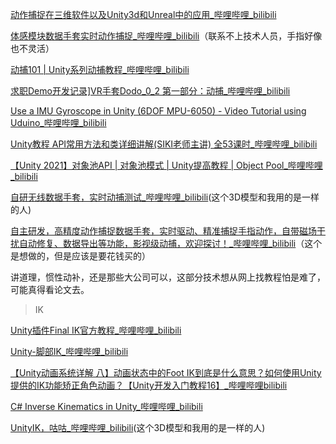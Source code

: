 [动作捕捉在三维软件以及Unity3d和Unreal中的应用_哔哩哔哩_bilibili](https://www.bilibili.com/video/BV1To4y1y7xh?spm_id_from=333.999.0.0&vd_source=1429a0f4bb620206bd79bf52f0a58311)

[体感模块数据手套实时动作捕捉_哔哩哔哩_bilibili](https://www.bilibili.com/video/BV1qu411o7W9?spm_id_from=333.999.0.0&vd_source=1429a0f4bb620206bd79bf52f0a58311)（联系不上技术人员，手指好像也不灵活）

[动捕101 | Unity系列动捕教程_哔哩哔哩_bilibili](https://www.bilibili.com/video/BV1vg41137DX?spm_id_from=333.999.0.0&vd_source=1429a0f4bb620206bd79bf52f0a58311)

[求职Demo开发记录\]VR手套Dodo_0_2 第一部分：动捕_哔哩哔哩_bilibili](https://www.bilibili.com/video/BV1HL4y137qN?spm_id_from=333.999.0.0&vd_source=1429a0f4bb620206bd79bf52f0a58311)

[Use a IMU Gyroscope in Unity (6DOF MPU-6050) - Video Tutorial using Uduino_哔哩哔哩_bilibili](https://www.bilibili.com/video/BV1gi4y157DN?spm_id_from=333.999.header_right.history_list.click&vd_source=1429a0f4bb620206bd79bf52f0a58311)

[Unity教程 API常用方法和类详细讲解(SIKI老师主讲) 全53课时_哔哩哔哩_bilibili](https://www.bilibili.com/video/BV114411A7zD?spm_id_from=333.999.0.0&vd_source=1429a0f4bb620206bd79bf52f0a58311)

[【Unity 2021】对象池API | 对象池模式 | Unity提高教程 | Object Pool_哔哩哔哩_bilibili](https://www.bilibili.com/video/BV14T4y197bW?spm_id_from=333.999.0.0&vd_source=1429a0f4bb620206bd79bf52f0a58311)

[自研无线数据手套，实时动捕测试_哔哩哔哩_bilibili](https://www.bilibili.com/video/BV1cT4y137LN/?spm_id_from=autoNext&vd_source=1429a0f4bb620206bd79bf52f0a58311)(这个3D模型和我用的是一样的人)

[自主研发，高精度动作捕捉数据手套，实时驱动、精准捕捉手指动作，自带磁场干扰自动修复、数据导出等功能，影视级动捕，欢迎探讨！_哔哩哔哩_bilibili](https://www.bilibili.com/video/BV19o4y117Nq?spm_id_from=333.999.0.0&vd_source=1429a0f4bb620206bd79bf52f0a58311)（这个是想做的，但是应该是要花钱买的）







讲道理，惯性动补，还是那些大公司可以，这部分技术想从网上找教程怕是难了，可能真得看论文去。





> IK

[Unity插件Final IK官方教程_哔哩哔哩_bilibili](https://www.bilibili.com/video/BV1xz411b7SN?spm_id_from=333.999.0.0&vd_source=1429a0f4bb620206bd79bf52f0a58311)

[Unity-脚部IK_哔哩哔哩_bilibili](https://www.bilibili.com/video/BV1iY411G7JW?spm_id_from=333.999.0.0&vd_source=1429a0f4bb620206bd79bf52f0a58311)

[【Unity动画系统详解 八】动画状态中的Foot IK到底是什么意思？如何使用Unity提供的IK功能矫正角色动画？【Unity开发入门教程16】_哔哩哔哩bilibili](https://www.bilibili.com/video/BV1v3411e7am?spm_id_from=333.999.0.0&vd_source=1429a0f4bb620206bd79bf52f0a58311)

[C# Inverse Kinematics in Unity_哔哩哔哩_bilibili](https://www.bilibili.com/video/BV1r3411p7iF?spm_id_from=333.999.0.0&vd_source=1429a0f4bb620206bd79bf52f0a58311)

[UnityIK，咕咕_哔哩哔哩_bilibili](https://www.bilibili.com/video/BV1nh41197Ng?spm_id_from=333.999.0.0&vd_source=1429a0f4bb620206bd79bf52f0a58311)(这个3D模型和我用的是一样的人)